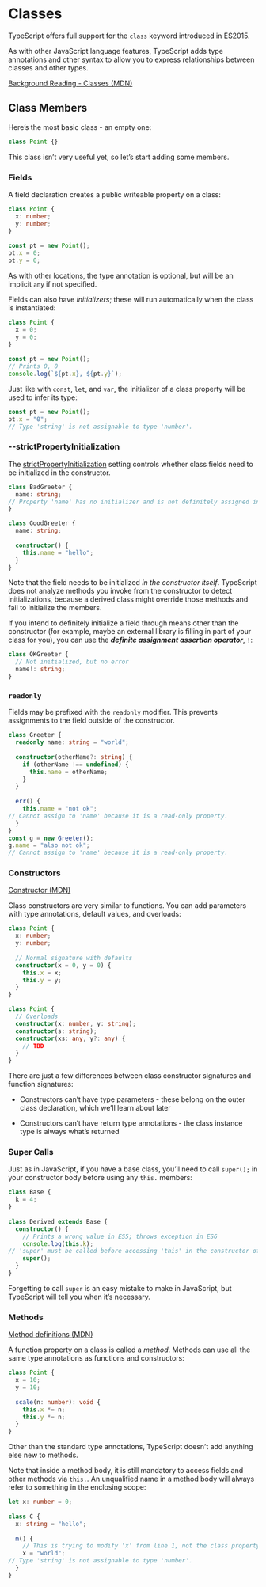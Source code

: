 # Classes

TypeScript offers full support for the `class` keyword introduced in ES2015.

As with other JavaScript language features, TypeScript adds type annotations and other syntax to allow you to express relationships between classes and other types.

[Background Reading - Classes (MDN)](https://developer.mozilla.org/en-US/docs/Web/JavaScript/Reference/Classes)

## Class Members

Here’s the most basic class - an empty one:

```ts
class Point {}
```

This class isn’t very useful yet, so let’s start adding some members.

### Fields

A field declaration creates a public writeable property on a class:

```ts
class Point {
  x: number;
  y: number;
}
 
const pt = new Point();
pt.x = 0;
pt.y = 0;
```

As with other locations, the type annotation is optional, but will be an implicit `any` if not specified.

Fields can also have *initializers*; these will run automatically when the class is instantiated:

```ts
class Point {
  x = 0;
  y = 0;
}
 
const pt = new Point();
// Prints 0, 0
console.log(`${pt.x}, ${pt.y}`);
```

Just like with `const`, `let`, and `var`, the initializer of a class property will be used to infer its type:

```ts
const pt = new Point();
pt.x = "0";
// Type 'string' is not assignable to type 'number'.
```

### **--strictPropertyInitialization**

The [strictPropertyInitialization](https://www.typescriptlang.org/tsconfig#strictPropertyInitialization) setting controls whether class fields need to be initialized in the constructor.

```ts
class BadGreeter {
  name: string;
// Property 'name' has no initializer and is not definitely assigned in the constructor.
}
```

```ts
class GoodGreeter {
  name: string;
 
  constructor() {
    this.name = "hello";
  }
}
```

Note that the field needs to be initialized *in the constructor itself*. TypeScript does not analyze methods you invoke from the constructor to detect initializations, because a derived class might override those methods and fail to initialize the members.

If you intend to definitely initialize a field through means other than the constructor (for example, maybe an external library is filling in part of your class for you), you can use the ***definite assignment assertion operator***, `!`:

```ts
class OKGreeter {
  // Not initialized, but no error
  name!: string;
}
```

### `readonly`

Fields may be prefixed with the `readonly` modifier. This prevents assignments to the field outside of the constructor.

```ts
class Greeter {
  readonly name: string = "world";
 
  constructor(otherName?: string) {
    if (otherName !== undefined) {
      this.name = otherName;
    }
  }
 
  err() {
    this.name = "not ok";
// Cannot assign to 'name' because it is a read-only property.
  }
}
const g = new Greeter();
g.name = "also not ok";
// Cannot assign to 'name' because it is a read-only property.
```

### Constructors

[Constructor (MDN)](https://developer.mozilla.org/en-US/docs/Web/JavaScript/Reference/Classes/constructor)

Class constructors are very similar to functions. You can add parameters with type annotations, default values, and overloads:

```ts
class Point {
  x: number;
  y: number;
 
  // Normal signature with defaults
  constructor(x = 0, y = 0) {
    this.x = x;
    this.y = y;
  }
}
```

```ts
class Point {
  // Overloads
  constructor(x: number, y: string);
  constructor(s: string);
  constructor(xs: any, y?: any) {
    // TBD
  }
}
```

There are just a few differences between class constructor signatures and function signatures:

- Constructors can’t have type parameters - these belong on the outer class declaration, which we’ll learn about later

- Constructors can’t have return type annotations - the class instance type is always what’s returned

### **Super Calls**

Just as in JavaScript, if you have a base class, you’ll need to call `super();` in your constructor body before using any `this.` members:

```ts
class Base {
  k = 4;
}
 
class Derived extends Base {
  constructor() {
    // Prints a wrong value in ES5; throws exception in ES6
    console.log(this.k);
// 'super' must be called before accessing 'this' in the constructor of a derived class.
    super();
  }
}
```

Forgetting to call `super` is an easy mistake to make in JavaScript, but TypeScript will tell you when it’s necessary.

### Methods

[Method definitions (MDN)](https://developer.mozilla.org/en-US/docs/Web/JavaScript/Reference/Functions/Method_definitions)

A function property on a class is called a *method*. Methods can use all the same type annotations as functions and constructors:

```ts
class Point {
  x = 10;
  y = 10;
 
  scale(n: number): void {
    this.x *= n;
    this.y *= n;
  }
}
```

Other than the standard type annotations, TypeScript doesn’t add anything else new to methods.

Note that inside a method body, it is still mandatory to access fields and other methods via `this.`. An unqualified name in a method body will always refer to something in the enclosing scope:

```ts
let x: number = 0;
 
class C {
  x: string = "hello";
 
  m() {
    // This is trying to modify 'x' from line 1, not the class property
    x = "world";
// Type 'string' is not assignable to type 'number'.
  }
}
```